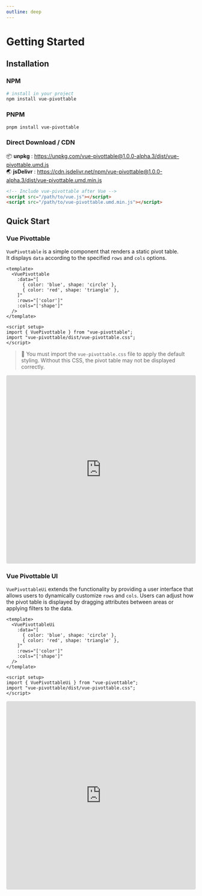 ```yaml
---
outline: deep
---
```


# Getting Started

## Installation

### NPM

```bash
# install in your project
npm install vue-pivottable
```

### PNPM

```bash
pnpm install vue-pivottable
```

### Direct Download / CDN

📦 **unpkg** : <https://unpkg.com/vue-pivottable@1.0.0-alpha.3/dist/vue-pivottable.umd.js><br/>
🌏 **jsDelivr** : <https://cdn.jsdelivr.net/npm/vue-pivottable@1.0.0-alpha.3/dist/vue-pivottable.umd.min.js>

```html
<!-- Include vue-pivottable after Vue -->
<script src="/path/to/vue.js"></script>
<script src="/path/to/vue-pivottable.umd.min.js"></script>
```

## Quick Start

### Vue Pivottable

`VuePivottable` is a simple component that renders a static pivot table.  
It displays `data` according to the specified `rows` and `cols` options.

```vue
<template>
  <VuePivottable
    :data="[
      { color: 'blue', shape: 'circle' },
      { color: 'red', shape: 'triangle' },
    ]"
    :rows="['color']"
    :cols="['shape']"
  />
</template>

<script setup>
import { VuePivottable } from "vue-pivottable";
import "vue-pivottable/dist/vue-pivottable.css";
</script>
```

> 🔴 You must import the `vue-pivottable.css` file to apply the default styling.
> Without this CSS, the pivot table may not be displayed correctly.

<iframe
  src="https://stackblitz.com/edit/vitejs-vite-iyiexnrn?ctl=1&embed=1&file=src%2FApp.vue&hideExplorer=1&hideNavigation=1&view=preview"
  width="100%"
  height="500"
  style="border:0; border-radius: 4px; overflow:hidden;"
  title="Vite Vue3 Sample"
  allow="accelerometer; ambient-light-sensor; camera; encrypted-media; geolocation; gyroscope; hid; microphone; midi; payment; usb; vr; xr-spatial-tracking"
  sandbox="allow-forms allow-modals allow-popups allow-presentation allow-same-origin allow-scripts"
></iframe>

### Vue Pivottable UI

`VuePivottableUi` extends the functionality by providing a user interface
that allows users to dynamically customize `rows` and `cols`.
Users can adjust how the pivot table is displayed by dragging attributes between areas or applying filters to the data.

```vue
<template>
  <VuePivottableUi
    :data="[
      { color: 'blue', shape: 'circle' },
      { color: 'red', shape: 'triangle' },
    ]"
    :rows="['color']"
    :cols="['shape']"
  />
</template>

<script setup>
import { VuePivottableUi } from "vue-pivottable";
import "vue-pivottable/dist/vue-pivottable.css";
</script>
```

<iframe
  src="https://stackblitz.com/edit/vitejs-vite-dviwcxsq?ctl=1&embed=1&file=src%2FApp.vue&hideExplorer=1&hideNavigation=1&view=preview"
  width="100%"
  height="500"
  style="border:0; border-radius: 4px; overflow:hidden;"
  title="Vite Vue3 Sample"
  allow="accelerometer; ambient-light-sensor; camera; encrypted-media; geolocation; gyroscope; hid; microphone; midi; payment; usb; vr; xr-spatial-tracking"
  sandbox="allow-forms allow-modals allow-popups allow-presentation allow-same-origin allow-scripts"
></iframe>
